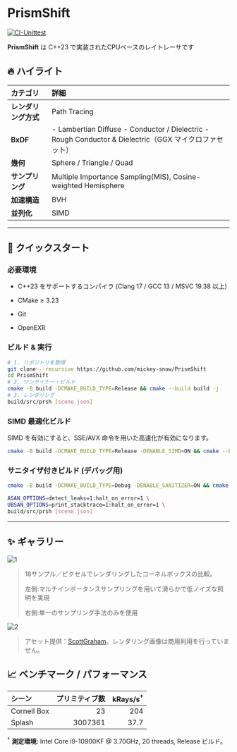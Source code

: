 # PrismShift

[![CI-Unittest](https://github.com/Mickey-snow/PrismShift/actions/workflows/ci.yml/badge.svg)](https://github.com/Mickey-snow/PrismShift/actions/workflows/ci.yml)

**PrismShift** は C++23 で実装されたCPUベースのレイトレーサです


## 🔥 ハイライト

| カテゴリ | 詳細 |
| :-- | :-- |
| **レンダリング方式** | Path Tracing |
| **BxDF** |  - Lambertian Diffuse - Conductor / Dielectric - Rough Conductor & Dielectric（GGX マイクロファセット） |
| **幾何** | Sphere / Triangle / Quad |
| **サンプリング** | Multiple Importance Sampling(MIS), Cosine-weighted Hemisphere |
| **加速構造** | BVH |
| **並列化** | SIMD |

---

## 🚀 クイックスタート

### 必要環境

- C++23 をサポートするコンパイラ (Clang 17 / GCC 13 / MSVC 19.38 以上)

- CMake ≥ 3.23

- Git

- OpenEXR

### ビルド & 実行

```bash
# 1. リポジトリを取得
git clone --recursive https://github.com/mickey-snow/PrismShift
cd PrismShift
# 2. ワンライナー・ビルド
cmake -B build -DCMAKE_BUILD_TYPE=Release && cmake --build build -j
# 3. レンダリング
build/src/prsh [scene.json]
```

### SIMD 最適化ビルド

SIMD を有効にすると、SSE/AVX 命令を用いた高速化が有効になります。

```bash
cmake -B build -DCMAKE_BUILD_TYPE=Release -DENABLE_SIMD=ON && cmake --build build -j
```

### サニタイザ付きビルド (デバッグ用)

```bash
cmake -B build -DCMAKE_BUILD_TYPE=Debug -DENABLE_SANITIZER=ON && cmake --build build -j

ASAN_OPTIONS=detect_leaks=1:halt_on_error=1 \
UBSAN_OPTIONS=print_stacktrace=1:halt_on_error=1 \
build/src/prsh [scene.json]
```

---

## ✨ ギャラリー

![1](https://i.imgur.com/zD8Jrjw.jpeg)

> 18サンプル／ピクセルでレンダリングしたコーネルボックスの比較。
>
> 左側:マルチインポータンスサンプリングを用いて滑らかで低ノイズな照明を実現
>
> 右側:単一のサンプリング手法のみを使用

![2](https://i.imgur.com/m1XUepE.jpeg)

> アセット提供：[ScottGraham](https://www.blendswap.com/blend/13953)。レンダリング画像は商用利用を行っていません。

## 📈 ベンチマーク / パフォーマンス

| シーン                | プリミティブ数 | kRays/s<sup>†</sup> |
| :----------------- | ------: | ------------------: |
| Cornell Box | 23 | 204 |
| Splash  | 3007361 | 37.7 |

<sup>†</sup> **測定環境:** Intel Core i9-10900KF @ 3.70GHz, 20 threads, Release ビルド。
